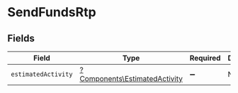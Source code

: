 # SendFundsRtp


## Fields

| Field                                                                         | Type                                                                          | Required                                                                      | Description                                                                   |
| ----------------------------------------------------------------------------- | ----------------------------------------------------------------------------- | ----------------------------------------------------------------------------- | ----------------------------------------------------------------------------- |
| `estimatedActivity`                                                           | [?Components\EstimatedActivity](../../Models/Components/EstimatedActivity.md) | :heavy_minus_sign:                                                            | N/A                                                                           |